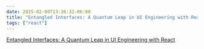 ```yaml
---
date: 2025-02-08T13:36:32-06:00
title: "Entangled Interfaces: A Quantum Leap in UI Engineering with React"
tags: ["react"]
---
```


[Entangled Interfaces: A Quantum Leap in UI Engineering with React](https://benhowdle.im/entangled-interfaces.html)
